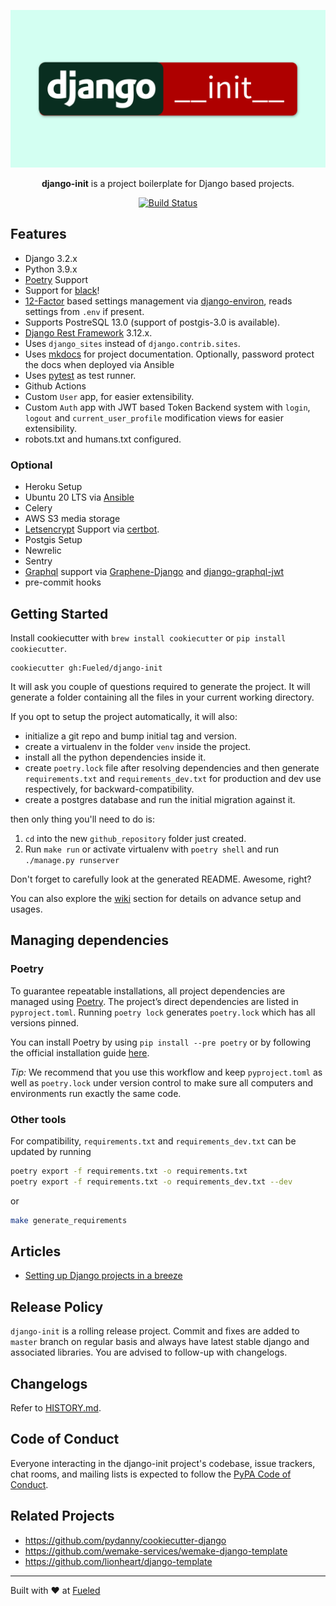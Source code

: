 <p align="center">
  <img src="https://raw.githubusercontent.com/Fueled/django-init/master/.github/django-init-logo.png">
</p>

<p align="center">
<strong>django-init</strong> is a project boilerplate for Django based projects.
</p>

<p align="center">
    <a href="https://travis-ci.com/Fueled/django-init"><img src="https://travis-ci.com/Fueled/django-init.svg?branch=master" alt='Build Status'></a>
</p>

## Features

- Django 3.2.x
- Python 3.9.x
- [Poetry][poetry] Support
- Support for [black](https://pypi.org/project/black/)!
- [12-Factor][12factor] based settings management via [django-environ], reads settings from `.env` if present.
- Supports PostreSQL 13.0 (support of postgis-3.0 is available).
- [Django Rest Framework][drf] 3.12.x.
- Uses `django_sites` instead of `django.contrib.sites`.
- Uses [mkdocs] for project documentation. Optionally, password protect the docs when deployed via Ansible
- Uses [pytest] as test runner.
- Github Actions
- Custom `User` app, for easier extensibility.
- Custom `Auth` app with JWT based Token Backend system with `login`, `logout` and `current_user_profile` modification views for easier extensibility.
- robots.txt and humans.txt configured.

### Optional
- Heroku Setup
- Ubuntu 20 LTS via [Ansible]
- Celery
- AWS S3 media storage
- [Letsencrypt](https://letsencrypt.org/) Support via [certbot](https://certbot.eff.org).
- Postgis Setup
- Newrelic
- Sentry
- [Graphql](https://graphql.org/) support via [Graphene-Django](https://docs.graphene-python.org/projects/django/en/latest/) and [django-graphql-jwt](https://django-graphql-jwt.domake.io/)
- pre-commit hooks


## Getting Started

Install cookiecutter with `brew install cookiecutter` or `pip install cookiecutter`.

```
cookiecutter gh:Fueled/django-init
```

It will ask you couple of questions required to generate the project. It will generate a folder containing all the files in your current working directory.

If you opt to setup the project automatically, it will also:
- initialize a git repo and bump initial tag and version.
- create a virtualenv in the folder `venv` inside the project.
- install all the python dependencies inside it.
- create `poetry.lock` file after resolving dependencies and then generate `requirements.txt` and `requirements_dev.txt` for production and dev use respectively, for backward-compatibility.
- create a postgres database and run the initial migration against it.

then only thing you'll need to do is:

1. `cd` into the new `github_repository` folder just created.
2. Run `make run` or activate virtualenv with `poetry shell` and run `./manage.py runserver`

Don't forget to carefully look at the generated README. Awesome, right?

You can also explore the [wiki] section for details on advance setup and usages.

## Managing dependencies

### Poetry

To guarantee repeatable installations, all project dependencies are managed using [Poetry](https://python-poetry.org/). The project’s direct dependencies are listed in `pyproject.toml`.
Running `poetry lock` generates `poetry.lock` which has all versions pinned.

You can install Poetry by using `pip install --pre poetry` or by following the official installation guide [here](https://github.com/python-poetry/poetry#installation).

*Tip:* We recommend that you use this workflow and keep `pyproject.toml` as well as `poetry.lock` under version control to make sure all computers and environments run exactly the same code.

### Other tools

For compatibility, `requirements.txt` and `requirements_dev.txt` can be updated by running

```bash
poetry export -f requirements.txt -o requirements.txt
poetry export -f requirements.txt -o requirements_dev.txt --dev
```

or

```bash
make generate_requirements
```

## Articles

- [Setting up Django projects in a breeze](https://medium.com/fueled-engineering/setting-up-django-projects-in-a-breeze-36c715cc9a6f)

## Release Policy

`django-init` is a rolling release project. Commit and fixes are added to `master` branch on regular basis and always have latest stable django and associated libraries. You are advised to follow-up with changelogs.

## Changelogs

Refer to [HISTORY.md](HISTORY.md).

## Code of Conduct

Everyone interacting in the django-init project's codebase, issue trackers, chat rooms, and mailing lists is expected to follow the [PyPA Code of Conduct](https://www.pypa.io/en/latest/code-of-conduct/).

## Related Projects

- https://github.com/pydanny/cookiecutter-django
- https://github.com/wemake-services/wemake-django-template
- https://github.com/lionheart/django-template

--------

Built with ♥ at [Fueled](https://fueled.com)

[wiki]: https://github.com/Fueled/django-init/wiki
[poetry]: https://python-poetry.org/docs/
[mkdocs]: http://www.mkdocs.org/
[12factor]: http://12factor.net
[pytest]: http://pytest.org/
[django-environ]: https://github.com/joke2k/django-environ
[Ansible]: http://docs.ansible.com/index.html
[drf]: http://www.django-rest-framework.org/
